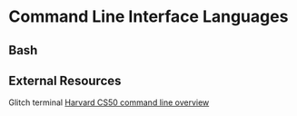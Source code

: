 # Command Line Interface Languages
## Bash


## External Resources
Glitch terminal
[Harvard CS50 command line overview](https://www.youtube.com/watch?v=lnYKOnz9ln8)

